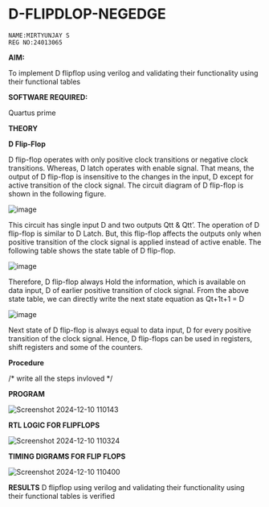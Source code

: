 # D-FLIPDLOP-NEGEDGE
```
NAME:MIRTYUNJAY S
REG NO:24013065
```

**AIM:**

To implement D flipflop using verilog and validating their functionality using their functional tables
 


**SOFTWARE REQUIRED:**

Quartus prime

**THEORY**

**D Flip-Flop**

D flip-flop operates with only positive clock transitions or negative clock transitions. Whereas, D latch operates with enable signal. That means, the output of D flip-flop is insensitive to the changes in the input, D except for active transition of the clock signal. The circuit diagram of D flip-flop is shown in the following figure.

![image](https://github.com/naavaneetha/D-FLIPDLOP-NEGEDGE/assets/154305477/48c81fe8-bc3f-40e7-95e2-519fc155ad51)

This circuit has single input D and two outputs Qtt & Qtt’. The operation of D flip-flop is similar to D Latch. But, this flip-flop affects the outputs only when positive transition of the clock signal is applied instead of active enable. The following table shows the state table of D flip-flop.

![image](https://github.com/naavaneetha/D-FLIPDLOP-NEGEDGE/assets/154305477/e5f3fda7-68ec-4a3a-a0a4-cf6f9cc4ab55)

Therefore, D flip-flop always Hold the information, which is available on data input, D of earlier positive transition of clock signal. From the above state table, we can directly write the next state equation as Qt+1t+1 = D

![image](https://github.com/naavaneetha/D-FLIPDLOP-NEGEDGE/assets/154305477/8592c0d8-2917-4142-91b9-d6c30dd891d2)

Next state of D flip-flop is always equal to data input, D for every positive transition of the clock signal. Hence, D flip-flops can be used in registers, shift registers and some of the counters.

**Procedure**

/* write all the steps invloved */

**PROGRAM**

![Screenshot 2024-12-10 110143](https://github.com/user-attachments/assets/93bc4d1e-1147-403c-8522-74491befdbfe)

**RTL LOGIC FOR FLIPFLOPS**

![Screenshot 2024-12-10 110324](https://github.com/user-attachments/assets/b3903f77-ff4f-4e73-8372-38dc0c33fdc1)


**TIMING DIGRAMS FOR FLIP FLOPS**

![Screenshot 2024-12-10 110400](https://github.com/user-attachments/assets/5e7b133c-ebd7-41d6-9a69-2a74d08048a0)


**RESULTS**
D flipflop using verilog and validating their functionality using their functional tables is verified
